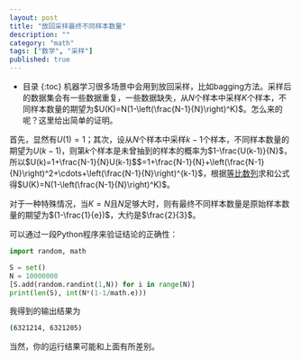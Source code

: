 ```yaml
---
layout: post
title: "放回采样最终不同样本数量"
description: ""
category: "math"
tags: ["数学", "采样"]
published: true
---
```


* 目录
{:toc}
机器学习很多场景中会用到放回采样，比如bagging方法。采样后的数据集会有一些数据重复，一些数据缺失，从$N​$个样本中采样$K​$个样本，不同样本数量的期望为$U(K)=N(1-\left(\frac{N-1}{N}\right)^K)​$。怎么来的呢？这里给出简单的证明。

首先，显然有$U(1)=1$；其次，设从$N$个样本中采样$k-1$个样本，不同样本数量的期望为$U(k-1)$，则第$k$个样本是未曾抽到的样本的概率为$1-\frac{U(k-1)}{N}$，所以$U(k)=1+\frac{N-1}{N}U(k-1)$$=1+\frac{N-1}{N}+\left(\frac{N-1}{N}\right)^2+\cdots+\left(\frac{N-1}{N}\right)^{k-1}$，根据[等比数列](https://en.wikipedia.org/wiki/Geometric_progression)求和公式得$U(K)=N(1-\left(\frac{N-1}{N}\right)^K)$。

对于一种特殊情况，当$K=N​$且$N​$足够大时，则有最终不同样本数量是原始样本数量的期望为$(1-\frac{1}{e})​$，大约是$\frac{2}{3}​$。

可以通过一段Python程序来验证结论的正确性：

```python
import random, math

S = set()
N = 10000000
[S.add(random.randint(1,N)) for i in range(N)]
print(len(S), int(N*(1-1/math.e)))
```

我得到的输出结果为

```bash
(6321214, 6321205)
```

当然，你的运行结果可能和上面有所差别。